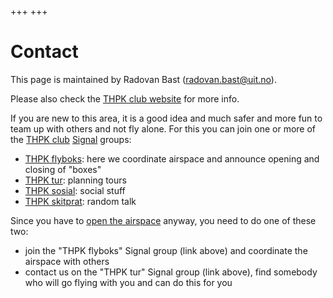 +++
+++

# Contact

This page is maintained by Radovan Bast (<radovan.bast@uit.no>).

Please also check the [THPK club website](http://thpk.no) for more info.

If you are new to this area, it is a good idea and much safer and more fun to
team up with others and not fly alone. For this you can join one or more of the
[THPK club](http://thpk.no) [Signal](https://signal.org/) groups:

- [THPK flyboks](https://signal.group/#CjQKIEFDL9GndybrKwgfPps-LkFghgnxhFzaIF9Zd-1Jnz_FEhAR16FgrJSESTZabTtpZFmZ):
  here we coordinate airspace and announce opening and closing of "boxes"
- [THPK tur](https://signal.group/#CjQKIJ_gz3DQjvCh3qTG74awOoU1rdEDxuTCcTs11o_X38IYEhDiHoVqoUYUsQQ5GatUyfv_): planning tours
- [THPK sosial](https://signal.group/#CjQKIA-Xd_5k3rVvVQmBeMiXdunEhXjcYb8fAYeTSTS-opVMEhCBNyymyf7D5mKwfqqiXLZ6): social stuff
- [THPK skitprat](https://signal.group/#CjQKIEVLEg-Ir5f0l8G-TMN1WZuFOylB-UYZhjXd5HdmAWfSEhBQ4ZkmKPoJc9ODosCCQt--): random talk

Since you have to [open the airspace](/airspace/) anyway, you need to do one of these two:
- join the "THPK flyboks" Signal group (link above) and coordinate the airspace with others
- contact us on the "THPK tur" Signal group (link above), find somebody who will go flying with you and can do this for you
